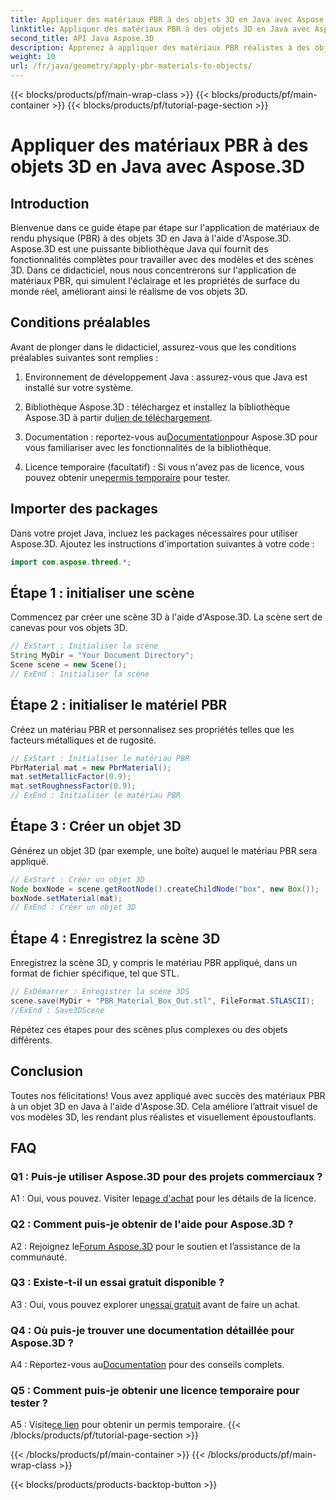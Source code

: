 ```yaml
---
title: Appliquer des matériaux PBR à des objets 3D en Java avec Aspose.3D
linktitle: Appliquer des matériaux PBR à des objets 3D en Java avec Aspose.3D
second_title: API Java Aspose.3D
description: Apprenez à appliquer des matériaux PBR réalistes à des objets 3D en Java à l'aide d'Aspose.3D. Améliorez la qualité visuelle avec le rendu physique.
weight: 10
url: /fr/java/geometry/apply-pbr-materials-to-objects/
---
```


{{< blocks/products/pf/main-wrap-class >}}
{{< blocks/products/pf/main-container >}}
{{< blocks/products/pf/tutorial-page-section >}}

# Appliquer des matériaux PBR à des objets 3D en Java avec Aspose.3D

## Introduction

Bienvenue dans ce guide étape par étape sur l'application de matériaux de rendu physique (PBR) à des objets 3D en Java à l'aide d'Aspose.3D. Aspose.3D est une puissante bibliothèque Java qui fournit des fonctionnalités complètes pour travailler avec des modèles et des scènes 3D. Dans ce didacticiel, nous nous concentrerons sur l'application de matériaux PBR, qui simulent l'éclairage et les propriétés de surface du monde réel, améliorant ainsi le réalisme de vos objets 3D.

## Conditions préalables

Avant de plonger dans le didacticiel, assurez-vous que les conditions préalables suivantes sont remplies :

1. Environnement de développement Java : assurez-vous que Java est installé sur votre système.

2.  Bibliothèque Aspose.3D : téléchargez et installez la bibliothèque Aspose.3D à partir du[lien de téléchargement](https://releases.aspose.com/3d/java/).

3.  Documentation : reportez-vous au[Documentation](https://reference.aspose.com/3d/java/)pour Aspose.3D pour vous familiariser avec les fonctionnalités de la bibliothèque.

4.  Licence temporaire (facultatif) : Si vous n'avez pas de licence, vous pouvez obtenir une[permis temporaire](https://purchase.aspose.com/temporary-license/) pour tester.

## Importer des packages

Dans votre projet Java, incluez les packages nécessaires pour utiliser Aspose.3D. Ajoutez les instructions d'importation suivantes à votre code :

```java
import com.aspose.threed.*;
```

## Étape 1 : initialiser une scène

Commencez par créer une scène 3D à l'aide d'Aspose.3D. La scène sert de canevas pour vos objets 3D.

```java
// ExStart : Initialiser la scène
String MyDir = "Your Document Directory";
Scene scene = new Scene();
// ExEnd : Initialiser la scène
```

## Étape 2 : initialiser le matériel PBR

Créez un matériau PBR et personnalisez ses propriétés telles que les facteurs métalliques et de rugosité.

```java
// ExStart : Initialiser le matériau PBR
PbrMaterial mat = new PbrMaterial();
mat.setMetallicFactor(0.9);
mat.setRoughnessFactor(0.9);
// ExEnd : Initialiser le matériau PBR
```

## Étape 3 : Créer un objet 3D

Générez un objet 3D (par exemple, une boîte) auquel le matériau PBR sera appliqué.

```java
// ExStart : Créer un objet 3D
Node boxNode = scene.getRootNode().createChildNode("box", new Box());
boxNode.setMaterial(mat);
// ExEnd : Créer un objet 3D
```

## Étape 4 : Enregistrez la scène 3D

Enregistrez la scène 3D, y compris le matériau PBR appliqué, dans un format de fichier spécifique, tel que STL.

```java
// ExDémarrer : Enregistrer la scène 3DS
scene.save(MyDir + "PBR_Material_Box_Out.stl", FileFormat.STLASCII);
//ExEnd : Save3DScene
```

Répétez ces étapes pour des scènes plus complexes ou des objets différents.

## Conclusion

Toutes nos félicitations! Vous avez appliqué avec succès des matériaux PBR à un objet 3D en Java à l'aide d'Aspose.3D. Cela améliore l’attrait visuel de vos modèles 3D, les rendant plus réalistes et visuellement époustouflants.

## FAQ

### Q1 : Puis-je utiliser Aspose.3D pour des projets commerciaux ?

 A1 : Oui, vous pouvez. Visiter le[page d'achat](https://purchase.aspose.com/buy) pour les détails de la licence.

### Q2 : Comment puis-je obtenir de l'aide pour Aspose.3D ?

 A2 : Rejoignez le[Forum Aspose.3D](https://forum.aspose.com/c/3d/18) pour le soutien et l’assistance de la communauté.

### Q3 : Existe-t-il un essai gratuit disponible ?

 A3 : Oui, vous pouvez explorer un[essai gratuit](https://releases.aspose.com/) avant de faire un achat.

### Q4 : Où puis-je trouver une documentation détaillée pour Aspose.3D ?

 A4 : Reportez-vous au[Documentation](https://reference.aspose.com/3d/java/) pour des conseils complets.

### Q5 : Comment puis-je obtenir une licence temporaire pour tester ?

 A5 : Visite[ce lien](https://purchase.aspose.com/temporary-license/) pour obtenir un permis temporaire.
{{< /blocks/products/pf/tutorial-page-section >}}

{{< /blocks/products/pf/main-container >}}
{{< /blocks/products/pf/main-wrap-class >}}

{{< blocks/products/products-backtop-button >}}

